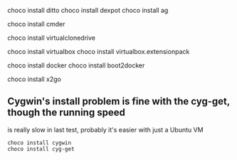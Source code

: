 
choco install ditto
choco install dexpot
choco install ag

choco install cmder

choco install virtualclonedrive

choco install virtualbox
choco install virtualbox.extensionpack

choco install docker
choco install boot2docker

choco install x2go




## Cygwin's install problem is fine with the cyg-get, though the running speed
is really slow in last test, probably it's easier with just a Ubuntu VM
```
choco install cygwin
choco install cyg-get
```


